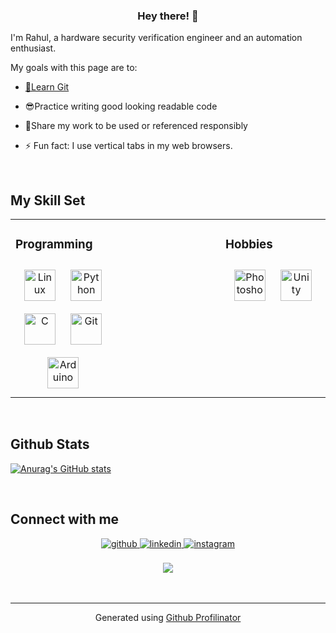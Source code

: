 ### <div align="center">Hey there! 👋
I'm Rahul, a hardware security verification engineer and an automation enthusiast.

My goals with this page are to:</div>  
  

- [📗Learn Git](https://github.com/rahulsdas/Learning_Git)  
  

- 😎Practice writing good looking readable code  
  

- 🤝Share my work to be used or referenced responsibly  
  

- ⚡ Fun fact: I use vertical tabs in my web browsers.  
  

<br/>  


## My Skill Set  
<div align="center">
<table><tr><td valign="top" width="33%">



### Programming  
<div align="center">  
<img style="margin: 10px" src="https://profilinator.rishav.dev/skills-assets/linux-original.svg" alt="Linux" height="50" />  
<img style="margin: 10px" src="https://profilinator.rishav.dev/skills-assets/python-original.svg" alt="Python" height="50" />  
<img style="margin: 10px" src="https://profilinator.rishav.dev/skills-assets/c-original.svg" alt="C" height="50" />  
<img style="margin: 10px" src="https://profilinator.rishav.dev/skills-assets/git-scm-icon.svg" alt="Git" height="50" />  
<img style="margin: 10px" src="https://profilinator.rishav.dev/skills-assets/arduino.png" alt="Arduino" height="50" />  
</div>

</td>

<td valign="top" width="33%">
</td>

<td valign="top" width="33%">



### Hobbies  
<div align="center">  
<img style="margin: 10px" src="https://profilinator.rishav.dev/skills-assets/photoshop-plain.svg" alt="Photoshop" height="50" />  
<img style="margin: 10px" src="https://profilinator.rishav.dev/skills-assets/unity.png" alt="Unity" height="50" />  
</div>

</td>
</tr>
</table>
</div>

<br/>  


## Github Stats  
[![Anurag's GitHub stats](https://github-readme-stats.vercel.app/api?username=rahulsdas)](https://github.com/anuraghazra/github-readme-stats)

<br/>  


## Connect with me  
<div align="center">
<a href="https://github.com/rahulsdas" target="_blank">
<img src=https://img.shields.io/badge/github-%2324292e.svg?&style=for-the-badge&logo=github&logoColor=white alt=github style="margin-bottom: 5px;" />
</a>
<a href="https://linkedin.com/in/rahulsdas" target="_blank">
<img src=https://img.shields.io/badge/linkedin-%231E77B5.svg?&style=for-the-badge&logo=linkedin&logoColor=white alt=linkedin style="margin-bottom: 5px;" />
</a>
<a href="https://instagram.com/rahulsdas96" target="_blank">
<img src=https://img.shields.io/badge/instagram-%23000000.svg?&style=for-the-badge&logo=instagram&logoColor=white alt=instagram style="margin-bottom: 5px;" />
</a>  
</div>  
  

<br/>  

<div align="center"><img src="https://spotify-github-profile.vercel.app/api/view?uid=31duzdd4kpju5hrznik27lwro4q4&cover_image=true&theme=compact" /></div>  

<br/>  

 

<br />

----
<div align="center">Generated using <a href="https://profilinator.rishav.dev/" target="_blank">Github Profilinator</a></div>
